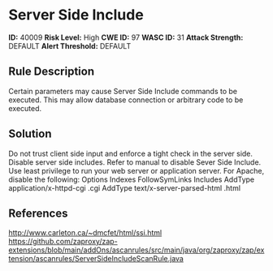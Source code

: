 
# Server Side Include

**ID:** 40009
**Risk Level:** High
**CWE ID:** 97
**WASC ID:** 31
**Attack Strength:** DEFAULT
**Alert Threshold:** DEFAULT

## Rule Description
Certain parameters may cause Server Side Include commands to be executed.  This may allow database connection or arbitrary code to be executed.

## Solution
Do not trust client side input and enforce a tight check in the server side. Disable server side includes. Refer to manual to disable Sever Side Include. Use least privilege to run your web server or application server. For Apache, disable the following: Options Indexes FollowSymLinks Includes AddType application/x-httpd-cgi .cgi AddType text/x-server-parsed-html .html

## References
http://www.carleton.ca/~dmcfet/html/ssi.html
https://github.com/zaproxy/zap-extensions/blob/main/addOns/ascanrules/src/main/java/org/zaproxy/zap/extension/ascanrules/ServerSideIncludeScanRule.java
